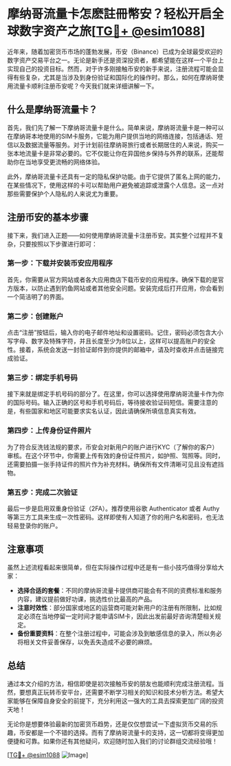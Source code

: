 # 摩纳哥流量卡怎麽註冊幣安？轻松开启全球数字资产之旅[[TG💪+ @esim1088](https://t.me/s/esim1088)]

近年来，随着加密货币市场的蓬勃发展，币安（Binance）已成为全球最受欢迎的数字资产交易平台之一。无论是新手还是资深投资者，都希望能在这样一个平台上实现自己的投资目标。然而，对于许多刚接触币安的新手来说，注册流程可能会显得有些复杂，尤其是当涉及到身份验证和国际化的操作时。那么，如何在摩纳哥使用流量卡顺利注册币安呢？今天我们就来详细讲解一下。

## 什么是摩纳哥流量卡？

首先，我们先了解一下摩纳哥流量卡是什么。简单来说，摩纳哥流量卡是一种可以在摩纳哥本地使用的SIM卡服务，它能为用户提供当地的网络连接，包括通话、短信以及数据流量等服务。对于计划前往摩纳哥旅行或者长期居住的人来说，购买一张本地流量卡是非常必要的。它不仅能让你在异国他乡保持与外界的联系，还能帮助你在当地享受更流畅的网络体验。

此外，摩纳哥流量卡还具有一定的隐私保护功能。由于它提供了匿名上网的能力，在某些情况下，使用这样的卡可以帮助用户避免被追踪或泄露个人信息。这一点对那些需要保护个人隐私的人来说尤为重要。

## 注册币安的基本步骤

接下来，我们进入正题——如何使用摩纳哥流量卡注册币安。其实整个过程并不复杂，只要按照以下步骤进行即可：

### 第一步：下载并安装币安应用程序

首先，你需要从官方网站或者各大应用商店下载币安的应用程序。确保下载的是官方版本，以防止遇到钓鱼网站或者其他安全问题。安装完成后打开应用，你会看到一个简洁明了的界面。

### 第二步：创建账户

点击“注册”按钮后，输入你的电子邮件地址和设置密码。记住，密码必须包含大小写字母、数字及特殊字符，并且长度至少为8位以上，这样可以提高账户的安全性。接着，系统会发送一封验证邮件到你提供的邮箱中，请及时查收并点击链接完成验证。

### 第三步：绑定手机号码

接下来就是绑定手机号码的部分了。在这里，你可以选择使用摩纳哥流量卡作为你的国际号码。输入正确的区号和手机号码后，等待接收验证码短信。需要注意的是，有些国家和地区可能要求实名认证，因此请确保所填信息真实有效。

### 第四步：上传身份证件照片

为了符合反洗钱法规的要求，币安会对新用户的账户进行KYC（了解你的客户）审核。在这个环节中，你需要上传有效的身份证件照片，如护照、驾照等。同时，还需要拍摄一张手持证件的照片作为补充材料。确保所有文件清晰可见且没有遮挡物。

### 第五步：完成二次验证

最后一步是启用双重身份验证（2FA）。推荐使用谷歌 Authenticator 或者 Authy 等第三方工具来生成一次性密码。这样即使有人知道了你的用户名和密码，也无法轻易登录你的账户。

## 注意事项

虽然上述流程看起来很简单，但在实际操作过程中还是有一些小技巧值得分享给大家：

- **选择合适的套餐**：不同的摩纳哥流量卡提供商可能会有不同的资费标准和服务内容，建议提前做好功课，挑选性价比最高的产品。
- **注意时效性**：部分国家或地区的运营商可能对新用户的注册有所限制，比如规定必须在当地停留一定时间才能申请SIM卡，因此出发前最好咨询清楚相关规定。
- **备份重要资料**：在整个注册过程中，可能会涉及到敏感信息的录入，所以务必将相关文件妥善保存，以免丢失造成不必要的麻烦。

## 总结

通过本文介绍的方法，相信即使是初次接触币安的朋友也能顺利完成注册流程。当然，要想真正玩转币安平台，还需要不断学习相关的知识和技术分析方法。希望大家能够在保障自身安全的前提下，充分利用这一强大的工具去探索更加广阔的投资天地！

无论你是想要体验最新的加密货币趋势，还是仅仅想尝试一下虚拟货币交易的乐趣，币安都是一个不错的选择。而有了摩纳哥流量卡的支持，这一切都将变得更加便捷和可靠。如果你还有其他疑问，欢迎随时加入我们的讨论群组交流经验哦！

[[TG💪+ @esim1088](https://t.me/s/esim1088) ![Image](https://i.postimg.cc/4NQfJmqS/Snipaste-2025-05-13-00-14-12.png)]
